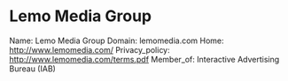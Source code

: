 
# Lemo Media Group

Name: Lemo Media Group
Domain: lemomedia.com
Home: http://www.lemomedia.com/
Privacy_policy: http://www.lemomedia.com/terms.pdf
Member_of: Interactive Advertising Bureau (IAB)
